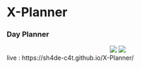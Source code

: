 # X-Planner
### Day Planner

</div>

<div align="center">
  <img src="https://github.com/sh4de-c4t/X-Planner/blob/main/file/1.png"/>
<img src="https://github.com/sh4de-c4t/X-Planner/blob/main/file/2.png" />
  <br>
</div>
live : https://sh4de-c4t.github.io/X-Planner/

